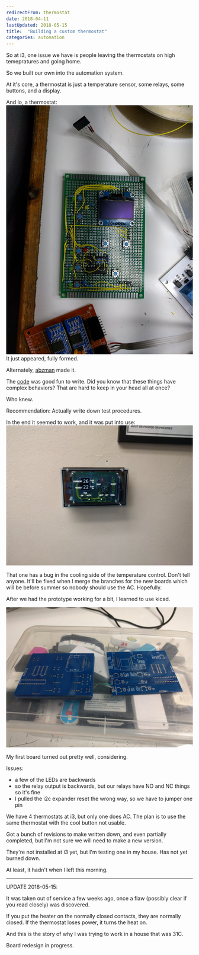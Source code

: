 ```yaml
---
redirectFrom: thermostat
date: 2018-04-11
lastUpdated: 2018-05-15
title:  "Building a custom thermostat"
categories: automation
---
```


So at i3, one issue we have is people leaving the thermostats on high temepratures and going home.

So we built our own into the automation system.



At it's core, a thermostat is just a temperature sensor, some relays, some buttons, and a display.

And lo, a thermostat:
![protoboard version](/assets/pages/thermostat/first_board.jpg)
It just appeared, fully formed.

Alternately, [abzman](http://abzman2k.wordpress.com/) made it.

The [code](https://github.com/i3detroit/custom-mqtt-programs/blob/master/thermostat/thermostat.ino) was good fun to write.
Did you know that these things have complex behaviors? That are hard to keep in your head all at once?

Who knew.

Recommendation: Actually write down test procedures.

In the end it seemed to work, and it was put into use:
![v1 installed](/assets/pages/thermostat/v1.jpg)

That one has a bug in the cooling side of the temperature control.
Don't tell anyone.
It'll be fixed when I merge the branches for the new boards which will be before summer so nobody should use the AC.
Hopefully.


After we had the prototype working for a bit, I learned to use kicad.

![pcb version](/assets/pages/thermostat/boards.jpg)

My first board turned out pretty well, considering.

Issues:
* a few of the LEDs are backwards
* so the relay output is backwards, but our relays have NO and NC things so it's fine
* I pulled the i2c expander reset the wrong way, so we have to jumper one pin

We have 4 thermostats at i3, but only one does AC. The plan is to use the same thermostat with the cool button not usable.

Got a bunch of revisions to make written down, and even partially completed, but I'm not sure we will need to make a new version.

They're not installed at i3 yet, but I'm testing one in my house.
Has not yet burned down.

At least, it hadn't when I left this morning.


---
UPDATE 2018-05-15:

It was taken out of service a few weeks ago, once a flaw (possibly clear if you read closely) was discovered.

If you put the heater on the normally closed contacts, they are normally closed.
If the thermostat loses power, it turns the heat on.

And this is the story of why I was trying to work in a house that was 31C.

Board redesign in progress.

